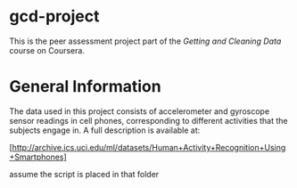 gcd-project
===========
This is the peer assessment project part of the _Getting and Cleaning Data_ course on Coursera.

General Information
===================
The data used in this project consists of accelerometer and gyroscope sensor readings in cell phones, corresponding to different activities that the subjects engage in.  A full description is available at:

[http://archive.ics.uci.edu/ml/datasets/Human+Activity+Recognition+Using+Smartphones]
























assume the script is placed in that folder
